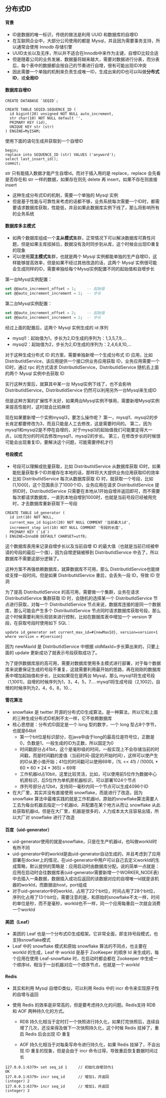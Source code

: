 ## 分布式ID

#### 背景

- ID是数据的唯一标识，传统的做法是利用 UUID 和数据库的自增ID
- 在互联网企业中，大部分公司使用的都是 Mysql，并且因为需要事务支持，所以通常会使用 Innodb 存储引擎
- UUID太长以及无序，所以并不适合在Innodb中来作为主键，自增ID比较合适
- 但是随着公司的业务发展，数据量将越来越大，需要对数据进行分表，而分表后，每个表中的数据都会按自己的节奏进行自增，很有可能出现ID冲突
- 因此需要一个单独的机制来负责生成唯一ID，生成出来的ID也可以叫做**分布式ID**，或**全局ID**



#### 数据库自增ID

```mysql
CREATE DATABASE `SEQID`;

CREATE TABLE SEQID.SEQUENCE_ID (
  id bigint(20) unsigned NOT NULL auto_increment, 
  str char(10) NOT NULL default '',
  PRIMARY KEY (id),
  UNIQUE KEY str (str)
) ENGINE=MyISAM;
```

使用下面的语句生成并获取到一个自增ID

```mysql
begin;
replace into SEQUENCE_ID (str) VALUES ('anyword');
select last_insert_id();
commit;
```

str 只有能插入数据才能产生自增id。而对于插入用的是 replace，replace 会先看是否存在和 str 一样的数据，如果存在则先 delete 再 insert，如果不存在则直接 insert



- 这种生成分布式ID的机制，需要一个单独的 Mysql 实例
- 但是基于性能与可靠性来考虑的话都不够，业务系统每次需要一个ID时，都需要请求数据库获取，性能低，并且如果此数据库实例下线了，那么将影响所有的业务系统



#### 数据库多主模式

- 如两个数据库组成一个**主从模式**集群，正常情况下可以解决数据库可靠性问题，但是如果主库挂掉后，数据没有及时同步到从库，这个时候会出现ID重复的现象
- 可以使用**双主模式**集群，也就是两个 Mysql 实例都能单独的生产自增ID，这样能够提高效率，但是如果不经过其他改造的话，这两个 Mysql 实例很可能会生成同样的ID，需要单独给每个Mysql实例配置不同的起始值和自增步长



第一台Mysql实例配置：

```sql
set @@auto_increment_offset = 1;     -- 起始值
set @@auto_increment_increment = 2;  -- 步长
```

第二台Mysql实例配置：

```sql
set @@auto_increment_offset = 2;     -- 起始值
set @@auto_increment_increment = 2;  -- 步长
```

经过上面的配置后，这两个 Mysql 实例生成的 id 序列

- mysql1：起始值为1，步长为2,ID生成的序列为：1,3,5,7,9,...
- mysql2：起始值为2，步长为2,ID生成的序列为：2,4,6,8,10,...

对于这种生成分布式 ID 的方案，需要单独新增一个生成分布式 ID 应用，比如 DistributIdService，该应用提供一个接口供业务应用获取 ID，业务应用需要一个ID时，通过 rpc 的方式请求 DistributIdService，DistributIdService 随机去上面的两个 Mysql 实例中去获取 ID

实行这种方案后，就算其中某一台 Mysql实例下线了，也不会影响 DistributIdService，DistributIdService 仍然可以利用另外一台Mysql来生成ID

但是这种方案的扩展性不太好，如果两台Mysql实例不够用，需要新增Mysql实例来提高性能时，这时就会比较麻烦

现在如果要新增一个实例mysql3，要怎么操作呢？ 第一，mysql1、mysql2的步长肯定都要修改为3，而且只能是人工去修改，这是需要时间的。 第二，因为mysql1和mysql2是不停在自增的，对于mysql3的起始值我们可能要定得大一点，以给充分的时间去修改mysql1，mysql2的步长。 第三，在修改步长的时候很可能会出现重复ID，要解决这个问题，可能需要停机才行



#### 号段模式

- 号段可以理解成批量获取，比如 DistributIdService 从数据库获取 ID时，如果能批量获取多个ID并缓存在本地的话，那样将大大提供业务应用获取ID的效率
- 比如 DistributIdService 每次从数据库获取 ID 时，就获取一个号段，比如(1,1000]，这个范围表示了1000个ID，业务应用在请求 DistributIdService 提供ID时，DistributIdService 只需要在本地从1开始自增并返回即可，而不需要每次都请求数据库，一直到本地自增到1000时，也就是当前号段已经被用完时，才去数据库重新获取下一号段

```mysql
CREATE TABLE id_generator (
  id int(10) NOT NULL,
  current_max_id bigint(20) NOT NULL COMMENT '当前最大id',
  increment_step int(10) NOT NULL COMMENT '号段的长度',
  PRIMARY KEY (`id`)
) ENGINE=InnoDB DEFAULT CHARSET=utf8;
```

这个数据库表用来记录自增步长以及当前自增 ID 的最大值（也就是当前已经被申请的号段的最后一个值），因为自增逻辑被移到 DistributIdService 中去了，所以数据库不需要这部分逻辑了。

这种方案不再强依赖数据库，就算数据库不可用，那么 DistributIdService也能继续支撑一段时间。但是如果 DistributIdService 重启，会丢失一段 ID，导致 ID 空洞

为了提高 DistributIdService 的高可用，需要做一个集群，业务在请求 DistributIdService 集群获取 ID 时，会随机的选择某一个 DistributIdService 节点进行获取，对每一个 DistributIdService 节点来说，数据库连接的是同一个数据库，那么可能会产生多个 DistributIdService 节点同时请求数据库获取号段，那么这个时候需要利用乐观锁来进行控制，比如在数据库表中增加一个 version 字段，在获取号段时使用如下 SQL：

```mysql
update id_generator set current_max_id=#{newMaxId}, version=version+1 where version = #{version}
```

因为 newMaxId 是 DistributIdService 中根据 oldMaxId+步长算出来的，只要上面的 update 更新成功了就表示号段获取成功了。

为了提供数据库层的高可用，需要对数据库使用多主模式进行部署，对于每个数据库来说要保证生成的号段不重复，这就需要利用最开始的思路，再在刚刚的数据库表中增加起始值和步长，比如如果现在是两台 Mysql，那么 mysql1将生成号段（1,1001]，自增的时候序列为1，3，4，5，7.... mysql1将生成号段（2,1002]，自增的时候序列为2，4，6，8，10...



#### 雪花算法

- snowflake 是 twitter 开源的分布式ID生成算法，是一种算法，所以它和上面的三种生成分布式ID机制不太一样，它不依赖数据库
- 核心思想是：分布式ID固定是一个 long 型的数字，一个 long 型占8个字节，也就是64bit
  - 第一个bit位是标识部分，在java中由于long的最高位是符号位，正数是0，负数是1，一般生成的ID为正数，所以固定为0
  - 时间戳部分占41bit，这个是毫秒级的时间，一般实现上不会存储当前的时间戳，而是时间戳的差值（当前时间-固定的开始时间），这样可以使产生的ID从更小值开始；41位的时间戳可以使用69年，(1L << 41) / (1000L * 60 * 60 * 24 * 365) = 69年
  - 工作机器id占10bit，这里比较灵活，比如，可以使用前5位作为数据中心机房标识，后5位作为单机房机器标识，可以部署1024个节点
  - 序列号部分占12bit，支持同一毫秒内同一个节点可以生成4096个ID
- 在大厂里，其实并没有直接使用 snowflake，而是进行了改造，因为 snowflake 算法中最难实践的就是工作机器id，原始的snowflake算法需要人工去为每台机器去指定一个机器id，并配置在某个地方从而让 snowflake 从此处获取机器id。但是在大厂里，机器是很多的，人力成本太大且容易出错，所以大厂对 snowflake 进行了改造



#### 百度（uid-generator）

- uid-generator使用的就是snowflake，只是在生产机器id，也叫做workId时有所不同
- uid-generator中的workId是由uid-generator自动生成的，并且考虑到了应用部署在docker上的情况，在uid-generator中用户可以自己去定义workId的生成策略，默认提供的策略是：应用启动时由数据库分配。说的简单一点就是：应用在启动时会往数据库表(uid-generator需要新增一个WORKER_NODE表)中去插入一条数据，数据插入成功后返回的该数据对应的自增唯一id就是该机器的workId，而数据由host，port组成
- 对于uid-generator中的workId，占用了22个bit位，时间占用了28个bit位，序列化占用了13个bit位，需要注意的是，和原始的snowflake不太一样，时间的单位是秒，而不是毫秒，workId也不一样，同一个应用每重启一次就会消费一个workId



#### 美团（Leaf）

- 美团的 Leaf 也是一个分布式ID生成框架。它非常全面，即支持号段模式，也支持snowflake模式
- Leaf 中的 snowflake 模式和原始 snowflake 算法的不同点，也主要在 workId 的生成，Leaf 中 workId 是基于 ZooKeeper 的顺序 Id 来生成的，每个应用在使用 Leaf-snowflake 时，在启动时都会都在 Zookeeper 中生成一个顺序Id，相当于一台机器对应一个顺序节点，也就是一个 workId



#### Redis

- 其实和利用 Mysql 自增ID类似，可以利用 Redis 中的 incr 命令来实现原子性的自增与返回

- 使用 Redis 的效率是非常高的，但是要考虑持久化的问题。Redis支持 RDB 和 AOF 两种持久化的方式。

  - RDB 持久化相当于定时打一个快照进行持久化，如果打完快照后，连续自增了几次，还没来得及做下一次快照持久化，这个时候 Redis 挂掉了，重启 Redis 后会出现 ID 重复

  - AOF 持久化相当于对每条写命令进行持久化，如果 Redis 挂掉了，不会出现 ID 重复的现象，但是会由于 incr 命令过得，导致重启恢复数据时间过长

```
127.0.0.1:6379> set seq_id 1     // 初始化自增ID为1
OK
127.0.0.1:6379> incr seq_id      // 增加1，并返回
(integer) 2
127.0.0.1:6379> incr seq_id      // 增加1，并返回
(integer) 3
```



